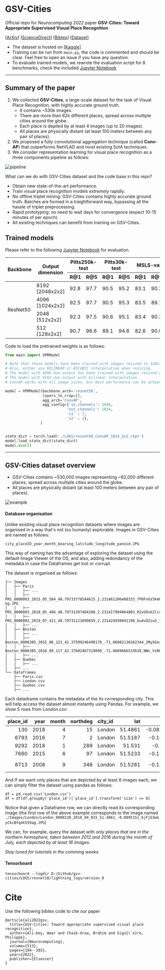 # GSV-Cities

Official repo for *Neurocomputing 2022* paper
**GSV-Cities: Toward Appropriate Supervised Visual Place Recognition**

[[ArXiv](https://arxiv.org/abs/2210.10239)] [[ScienceDirect](https://www.sciencedirect.com/science/article/abs/pii/S0925231222012188)] [[Bibtex](https://github.com/amaralibey/gsv-cities#cite)] [[Dataset](https://www.kaggle.com/datasets/amaralibey/gsv-cities)]

* The dataset is hosted on [[Kaggle](https://www.kaggle.com/datasets/amaralibey/gsv-cities)].
* Training can be run from `main.py`, the code is commented and should be clear. Feel free to open an issue if you have any question.
* To evaluate trained models, we rewrote the evaluation script for 8 benchmarks, check the included [Jupyter Notebook](https://github.com/amaralibey/gsv-cities/tree/main/notebooks/evaluate_model.ipynb)

---

## **Summary of the paper**

1. We collected **GSV-Cities**, a large-scale dataset for the task of Visual Place Recognition, with highly accurate ground truth.
   * It contains ~530k images.
   * There are more than 62k different places, spread across multiple cities around the globe.
   * Each place is depited by at least 4 images (up to 20 images).
   * All places are physically distant (at least 100 meters between any pair of places).
2. We proposed a fully convolutional aggregation technique (called **Conv-AP**) that outperforms NetVLAD and most existing SotA techniques.
3. We consider representation learning for visual place recognition as a three components pipeline as follows:

![pipeline](image/README/1677603273600.png)

What can we do with GSV-Cities dataset and the code base in this repo?

* Obtain new state-of-the-art performance.
* Train visual place recognition models *extremely* rapidly.
* No offline triplet mining: GSV-Cities contains highly accurate ground truth. Batches are formed in a traightforward way, bypassing all the hassle of triplet preprocessing.
* Rapid prototyping: no need to wait days for convergence (expect 10-15 minutes of per epoch).
* All existing techniques can benefit from training on GSV-Cities.

## Trained models

Please refer to the following [Jupyter Notebook](https://github.com/amaralibey/gsv-cities/tree/main/notebooks/evaluate_model.ipynb) for evaluation.


<table>
<thead>
  <tr>
    <th rowspan="2">Backbone</th>
    <th rowspan="2">Output<br>dimension</th>
    <th colspan="2">Pitts250k-test</th>
    <th colspan="2">Pitts30k-test</th>
    <th colspan="2">MSLS-val</th>
    <th colspan="2">Nordland</th>
    <th rowspan="2"></th>
  </tr>
  <tr>
    <th>R@1</th>
    <th>R@5</th>
    <th>R@1</th>
    <th>R@5</th>
    <th>R@1</th>
    <th>R@5</th>
    <th>R@1</th>
    <th>R@5</th>
  </tr>
</thead>
<tbody>
  <tr>
    <td rowspan="4">ResNet50</td>
    <td>8192<br>[2048x2x2]</td>
    <td>92.8</td>
    <td>97.7</td>
    <td>90.5</td>
    <td>95.2</td>
    <td>83.1</td>
    <td>90.3</td>
    <td>42.7</td>
    <td>58.8</td>
    <td rowspan="4"><a href="https://drive.google.com/drive/folders/1VYPw9uGD11NgiGFgfWueLt3noJYOIuhL">LINK</a></td>
  </tr>
  <tr>
    <td>4096<br>[1024x2x2]</td>
    <td>92.5</td>
    <td>97.7</td>
    <td>90.5</td>
    <td>95.3</td>
    <td>83.5</td>
    <td>89.7</td>
    <td>42.6</td>
    <td>59.8</td>
  </tr>
  <tr>
    <td>2048<br>[512x2x2]</td>
    <td>92.3</td>
    <td>97.5</td>
    <td>90.6</td>
    <td>95.1</td>
    <td>83.4</td>
    <td>90.3</td>
    <td>40.3</td>
    <td>56.6</td>
  </tr>
  <tr>
    <td>512<br>[128x2x2]</td>
    <td>90.7</td>
    <td>96.6</td>
    <td>89.1</td>
    <td>94.6</td>
    <td>82.6</td>
    <td>90.0</td>
    <td>36.3</td>
    <td>53.1</td>
  </tr>
</tbody>
</table>


Code to load the pretrained weights is as follows:

```python
from main import VPRModel

# Note that these models have been trained with images resized to 320x320
# Also, either use BILINEAR or BICUBIC interpolation when resizing.
# The model with 4096-dim output has been trained with images resized with bicubic interpolation
# The model with 8192-dim output with bilinear interpolation
# ConvAP works with all image sizes, but best performance can be achieved when resizing to the training resolution

model = VPRModel(backbone_arch='resnet50', 
                 layers_to_crop=[],
                 agg_arch='ConvAP',
                 agg_config={'in_channels': 2048,
                            'out_channels': 1024,
                            's1' : 2,
                            's2' : 2},
                )


state_dict = torch.load('./LOGS/resnet50_ConvAP_1024_2x2.ckpt')
model.load_state_dict(state_dict)
model.eval()

```

---

## GSV-Cities dataset overview

* GSV-Cities contains ~530,000 images representing ~62,000 different places, spread across multiple cities around the globe.
* All places are physically distant (at least 100 meters between any pair of places).

![example](image/README/1677601845733.png)

#### **Database organisation**

Unlike existing visual place recognition datasets where images are organised in a way that's not (so humanly) explorable. Images in GSV-Cities are named as follows:

`city_placeID_year_month_bearing_latitude_longitude_panoid.JPG`

This way of naming has the advantage of exploring the dataset using the default Image Viewer of the OS, and also, adding redondancy of the metadata in case the Dataframes get lost or corrupt.

The dataset is organised as follows:

```
├── Images
│   ├── Paris
│   │   ├── ...
│   │   ├── PRS_0000003_2015_05_584_48.79733778544615_2.231461206488333_7P0FnGV3k4Fmtw66b8_-Gg.JPG
│   │   ├── PRS_0000003_2018_05_406_48.79731397404108_2.231417994064803_R2vU9sk2livhkYbhy8SFfA.JPG
│   │   ├── PRS_0000003_2019_07_411_48.79731121699659_2.231424930041198_bu4vOZzw3_iU5QxKiQciJA.JPG
│   │   ├── ...
│   ├── Boston
│   │   ├── ...
│   │   ├── Boston_0006385_2015_06_121_42.37599246498178_-71.06902130162344_2MyXGeslIiua6cMcDQx9Vg.JPG
│   │   ├── Boston_0006385_2018_09_117_42.37602467319898_-71.0689666533628_NWx_VsRKGwOQnvV8Gllyog.JPG
│   │   ├── ...
│   ├── Quebec
│   │   ├── ...
│   ├── ...
└── Dataframes
    ├── Paris.csv
    ├── London.csv
    ├── Quebec.csv
    ├── ...

```

Each datadrame contains the metadata of the its corresponding city. This will help access the dataset almost instantly using Pandas. For example, we show 5 rows from London.csv:

| place_id | year | month | northdeg | city_id |     lat |        lon | panoid                 |
| -------: | ---: | ----: | -------: | :------ | ------: | ---------: | :--------------------- |
|      130 | 2018 |     4 |       15 | London  | 51.4861 | -0.0895151 | 6jFjb3wGyCkcBfq4k559ag |
|     6793 | 2016 |     7 |        2 | London  | 51.5187 |  -0.160767 | Ff3OtsS4ihGSPdPjtlpEUA |
|     9292 | 2018 |     1 |      289 | London  |  51.531 |   -0.12702 | 0t-xcCsazIGAjdNC96IF0w |
|     7660 | 2015 |     6 |       97 | London  | 51.5233 |  -0.158693 | zFbmpj8jt8natu7IPYrh_w |
|     8713 | 2008 |     9 |      348 | London  | 51.5281 |  -0.127114 | W3KMPec54NBqLMzmZmGv-Q |

 And If we want only places that are depicted by at least 8 images each, we can simply filter the dataset using pandas as follows:

```
df = pd.read_csv('London.csv')
df = df[df.groupby('place_id')['place_id'].transform('size') >= 8]
```

Notice that given a Dataframe row, we can directly read its corresponding image (the first row of the above example corresponds to the image named `./Images/London/London_0000130_2018_04_015_51.4861_-0.0895151_6jFjb3wGyCkcBfq4k559ag.JPG`)

We can, for example, query the dataset with *only places that are in the northern hemisphere, taken between 2012 and 2016 during the month of July, each depicted by at least 16 images*.

*Stay tuned for tutorials in the comming weeks.*

#### Tensorboard
```tensorboard --logdir D:/Github/gsv-cities/LOGS/resnet18/lightning_logs/version_0```


# Cite

Use the following bibtex code to cite our paper

```
@article{ali2022gsv,
  title={GSV-Cities: Toward appropriate supervised visual place recognition},
  author={Ali-bey, Amar and Chaib-draa, Brahim and Gigu{\`e}re, Philippe},
  journal={Neurocomputing},
  volume={513},
  pages={194--203},
  year={2022},
  publisher={Elsevier}
}
```
